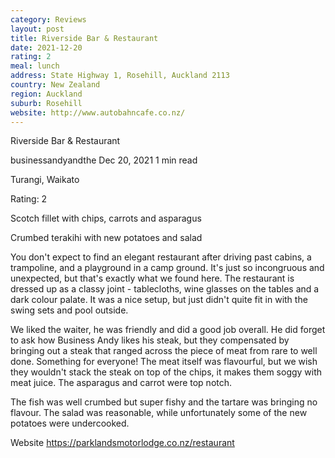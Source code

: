 ```yaml
---
category: Reviews
layout: post
title: Riverside Bar & Restaurant
date: 2021-12-20
rating: 2
meal: lunch
address: State Highway 1, Rosehill, Auckland 2113
country: New Zealand
region: Auckland
suburb: Rosehill
website: http://www.autobahncafe.co.nz/
---
```


Riverside Bar & Restaurant

businessandyandthe
Dec 20, 2021
1 min read

Turangi, Waikato

Rating: 2

Scotch fillet with chips, carrots and asparagus

Crumbed terakihi with new potatoes and salad

You don't expect to find an elegant restaurant after driving past cabins, a trampoline, and a playground in a camp ground. It's just so incongruous and unexpected, but that's exactly what we found here. The restaurant is dressed up as a classy joint -  tablecloths, wine glasses on the tables and a dark colour palate. It was a nice setup, but just didn't quite fit in with the swing sets and pool outside. 

We liked the waiter, he was friendly and did a good job overall. He did forget to ask how Business Andy likes his steak, but they compensated by bringing out a steak that ranged across the piece of meat from rare to well done. Something for everyone! The meat itself was flavourful, but we wish they wouldn't stack the steak on top of the chips, it makes them soggy with meat juice. The asparagus and carrot were top notch. 

The fish was well crumbed but super fishy and the tartare was bringing no flavour. The salad was reasonable, while unfortunately some of the new potatoes were undercooked. 

Website https://parklandsmotorlodge.co.nz/restaurant